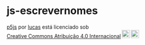 # js-escrevernomes

<p xmlns:cc="http://creativecommons.org/ns#" xmlns:dct="http://purl.org/dc/terms/"><a property="dct:title" rel="cc :attributionURL" href="https://nika-joyboy.github.io/js-escrevernomes/">p5js</a> por <a rel="cc:attributionURL dct:creator" property="cc:attributionName" href ="https://nika-joyboy.github.io/js-escrevernomes/">lucas</a> está licenciado sob <a href="https://creativecommons.org/licenses/by/4.0/?ref= Chooser-v1" target="_blank" rel="license noopener noreferrer" style="display:inline-block;">Creative Commons Atribuição 4.0 Internacional<img style="height:22px!important;margin-left:3px;vertical -align:texto inferior;" src="https://mirrors.creativecommons.org/presskit/icons/cc.svg?ref=chooser-v1" alt=""><img style="height:22px!important;margin-left:3px;vertical -align:texto inferior;" src="https://mirrors.creativecommons.org/presskit/icons/by.svg?ref=chooser-v1" alt=""></a></p>
